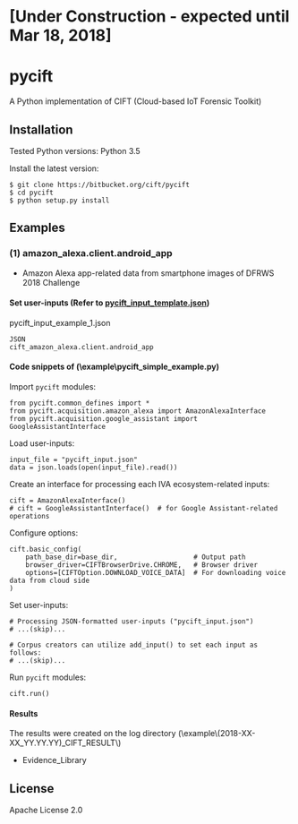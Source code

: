 # [Under Construction - expected until Mar 18, 2018]

# pycift

A Python implementation of CIFT (Cloud-based IoT Forensic Toolkit)


## Installation

Tested Python versions: Python 3.5

Install the latest version:

	$ git clone https://bitbucket.org/cift/pycift
	$ cd pycift
	$ python setup.py install


## Examples

### (1) amazon_alexa.client.android_app

* Amazon Alexa app-related data from smartphone images of DFRWS 2018 Challenge

#### Set user-inputs (Refer to [pycift_input_template.json](\example\pycift_input_template.json))

pycift_input_example_1.json

    JSON
    cift_amazon_alexa.client.android_app


#### Code snippets of (\example\pycift_simple_example.py)

Import `pycift` modules:

    from pycift.common_defines import *
    from pycift.acquisition.amazon_alexa import AmazonAlexaInterface
    from pycift.acquisition.google_assistant import GoogleAssistantInterface

Load user-inputs:

    input_file = "pycift_input.json"
    data = json.loads(open(input_file).read())

Create an interface for processing each IVA ecosystem-related inputs:

    cift = AmazonAlexaInterface()
    # cift = GoogleAssistantInterface()  # for Google Assistant-related operations

Configure options:

    cift.basic_config(
        path_base_dir=base_dir,                   # Output path
        browser_driver=CIFTBrowserDrive.CHROME,   # Browser driver
        options=[CIFTOption.DOWNLOAD_VOICE_DATA]  # For downloading voice data from cloud side
    )

Set user-inputs:

    # Processing JSON-formatted user-inputs ("pycift_input.json")
    # ...(skip)...

    # Corpus creators can utilize add_input() to set each input as follows:
    # ...(skip)...

Run `pycift` modules:

    cift.run()

#### Results

The results were created on the log directory (\example\\(2018-XX-XX_YY.YY.YY)_CIFT_RESULT\\)

* Evidence_Library


## License

Apache License 2.0
